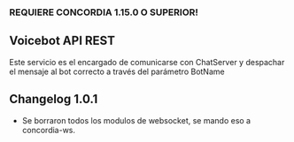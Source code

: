 ### REQUIERE CONCORDIA 1.15.0 O SUPERIOR!

## Voicebot API REST


Este servicio es el encargado de comunicarse con ChatServer y despachar el mensaje al bot correcto a través del parámetro BotName


## Changelog 1.0.1
- Se borraron todos los modulos de websocket, se mando eso a concordia-ws.

